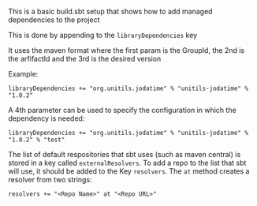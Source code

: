 This is a basic build.sbt setup that shows how to add managed dependencies to the project

This is done by appending to the ```libraryDependencies``` key

It uses the maven format where the first param is the GroupId, the 2nd is the arfifactId and the 3rd is the desired version

Example:
```
libraryDependencies += "org.unitils.jodatime" % "unitils-jodatime" % "1.0.2"
```

A 4th parameter can be used to specify the configuration in which the dependency is needed:

```
libraryDependencies += "org.unitils.jodatime" % "unitils-jodatime" % "1.0.2" % "test"
```

The list of default respositories that sbt uses (such as maven central) is stored in a key called
```externalResolvers```.  To add a repo to the list that sbt will use, it should be added to the Key
 ```resolvers```. The ```at``` method creates a resolver from two strings:

 ```
 resolvers += "<Repo Name>" at "<Repo URL>"
 ```



